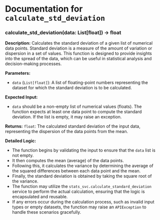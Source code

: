 # Documentation for `calculate_std_deviation`

### calculate_std_deviation(data: List[float]) -> float

**Description:**
Calculates the standard deviation of a given list of numerical data points. Standard deviation is a measure of the amount of variation or dispersion in a set of values. This function is designed to provide insights into the spread of the data, which can be useful in statistical analysis and decision-making processes.

**Parameters:**
- `data` (`List[float]`): A list of floating-point numbers representing the dataset for which the standard deviation is to be calculated.

**Expected Input:**
- `data` should be a non-empty list of numerical values (floats). The function expects at least one data point to compute the standard deviation. If the list is empty, it may raise an exception.

**Returns:**
`float`: The calculated standard deviation of the input data, representing the dispersion of the data points from the mean.

**Detailed Logic:**
- The function begins by validating the input to ensure that the `data` list is not empty.
- It then computes the mean (average) of the data points.
- Following this, it calculates the variance by determining the average of the squared differences between each data point and the mean.
- Finally, the standard deviation is obtained by taking the square root of the variance.
- The function may utilize the `stats_svc.calculate_standard_deviation` service to perform the actual calculation, ensuring that the logic is encapsulated and reusable.
- If any errors occur during the calculation process, such as invalid input types or empty datasets, the function may raise an `APIException` to handle these scenarios gracefully.